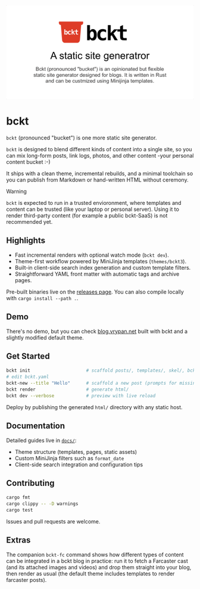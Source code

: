 ![social preview card](assets/bckt-social-preview-card.png)

# bckt

`bckt` (pronounced "bucket") is one more static site generator.

`bckt` is designed to blend different kinds of content into a single site,
so you can mix long-form posts, link logs, photos, and other content -your personal content bucket :-)

It ships with a clean theme, incremental rebuilds, and a minimal toolchain so
you can publish from Markdown or hand-written HTML without ceremony.

> [!WARNING]
> `bckt` is expected to run in a trusted envioronment, where templates
> and content can be trusted (like your laptop or personal server).
> Using it to render third-party content (for example a public bckt-SaaS) 
> is not recommended yet.

## Highlights

- Fast incremental renders with optional watch mode (`bckt dev`).
- Theme-first workflow powered by MiniJinja templates (`themes/bckt3`).
- Built-in client-side search index generation and custom template filters.
- Straightforward YAML front matter with automatic tags and archive pages.

Pre-built binaries live on the
[releases page](https://github.com/vrypan/bckt/releases). You can also
compile locally with `cargo install --path .`.

## Demo

There's no demo, but you can check [blog.vrypan.net](https://blog.vrypan.net/)
built with bckt and a slightly modified default theme.

## Get Started

```bash
bckt init                     # scaffold posts/, templates/, skel/, bckt.yaml
# edit bckt.yaml
bckt-new --title "Hello"      # scaffold a new post (prompts for missing fields)
bckt render                   # generate html/
bckt dev --verbose            # preview with live reload
```

Deploy by publishing the generated `html/` directory with any static host.

## Documentation

Detailed guides live in [`docs/`](docs/README.md):

- Theme structure (templates, pages, static assets)
- Custom MiniJinja filters such as `format_date`
- Client-side search integration and configuration tips

## Contributing

```bash
cargo fmt
cargo clippy -- -D warnings
cargo test
```

Issues and pull requests are welcome.

## Extras

The companion `bckt-fc` command shows how different types of content can be integrated in a bckt blog in practice: run it to fetch a Farcaster cast (and its attached images and videos) and drop them straight into your blog, then render as usual (the default theme includes templates to render farcaster posts).
